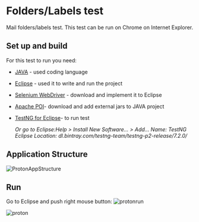 # Folders/Labels test
Mail folders/labels test.
This test can be run on Chrome on Internet Explorer.

## Set up and build
For this test to run you need:
* [JAVA](https://www.oracle.com/java/technologies/javase-downloads.html) - used coding language
* [Eclipse](https://www.eclipse.org/downloads/) - used it to write and run the project
* [Selenium WebDriver](https://www.selenium.dev/downloads/) -  download and implement it to Eclipse
* [Apache POI](http://poi.apache.org/download.html)- download and add external jars to JAVA project
* [TestNG for Eclipse](https://marketplace.eclipse.org/content/testng-eclipse#group-external-install-button)- to run test
     
     *Or go to Eclipse:Help > Install New Software... > Add...       Name: TestNG Eclipse       Location: dl.bintray.com/testng-team/testng-p2-release/7.2.0/*


## Application Structure

![ProtonAppStructure](https://user-images.githubusercontent.com/60892375/80371575-cf26f780-889a-11ea-95fb-dab0bb6a9917.JPG)


## Run

Go to Eclipse and push right mouse button:
![protonrun](https://user-images.githubusercontent.com/60892375/80371619-e36af480-889a-11ea-93e4-561a5810ec0a.jpg)

![proton](https://user-images.githubusercontent.com/60892375/80371729-0695a400-889b-11ea-9842-5676b0cbc06f.gif)
